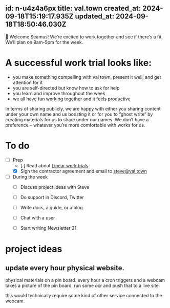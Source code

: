 id: n-u4z4a6px
title: val.town
created_at: 2024-09-18T15:19:17.935Z
updated_at: 2024-09-18T18:50:46.030Z
---
👋 Welcome Seamus! We’re excited to work together and see if there’s a fit. We’ll plan on 9am-5pm for the week.

# A successful work trial looks like:

- you make something compelling with val town, present it well, and get attention for it
- you are self-directed but know how to ask for help
- you learn and improve throughout the week
- we all have fun working together and it feels productive

In terms of sharing publicly, we are happy with either you sharing content under your own name and us boosting it or for you to “ghost write” by creating materials for us to share under our names. We don’t have a preference – whatever you’re more comfortable with works for us.

# To do
- [ ]  Prep
    - [.]  Read about [Linear work trials](https://linear.app/blog/why-and-how-we-do-work-trials-at-linear)
    - [x]  Sign the contractor agreement and email to [steve@val.town](mailto:steve@val.town)
- [ ]  During the week
    - [ ]  Discuss project ideas with Steve
    - [ ]  Do support in Discord, Twitter
    - [ ]  Write docs, a guide, or a blog
    - [ ]  Chat with a user
    - [ ]  Start writing Newsletter 21


# project ideas

## update every hour physical website. 

physical materials on a pin board. every hour a cron triggers and a webcam takes a picture of the pin board. run some ocr and push that to a live site.

this would technically require some kind of other service connected to the webcam.

## 